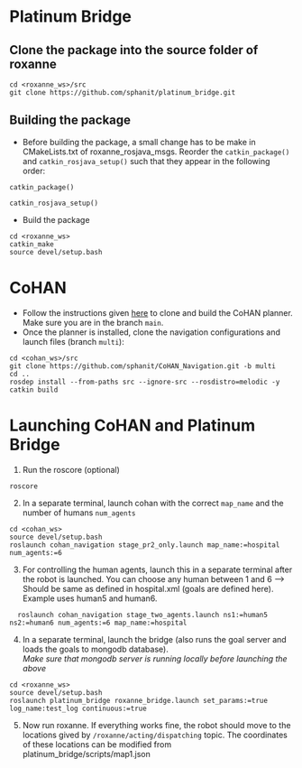 # Platinum Bridge
## Clone the package into the source folder of roxanne
```
cd <roxanne_ws>/src
git clone https://github.com/sphanit/platinum_bridge.git
```
## Building the package
- Before building the package, a small change has to be make in CMakeLists.txt of roxanne_rosjava_msgs. Reorder the ```catkin_package()``` and ```catkin_rosjava_setup()``` such that they appear in the following order:
```
catkin_package()

catkin_rosjava_setup()
```
- Build the package
```
cd <roxanne_ws>
catkin_make
source devel/setup.bash
```
# CoHAN
- Follow the instructions given [here](https://github.com/sphanit/cohan_planner_multi) to clone and build the CoHAN planner. Make sure you are in the branch ```main```.
- Once the planner is installed, clone the navigation configurations and launch files (branch ```multi```):
```
cd <cohan_ws>/src
git clone https://github.com/sphanit/CoHAN_Navigation.git -b multi
cd ..
rosdep install --from-paths src --ignore-src --rosdistro=melodic -y
catkin build
```

# Launching CoHAN and Platinum Bridge
1. Run the roscore (optional)
```
roscore
```
2. In a separate terminal, launch cohan with the correct ```map_name``` and the number of humans ```num_agents```
```
cd <cohan_ws>
source devel/setup.bash
roslaunch cohan_navigation stage_pr2_only.launch map_name:=hospital num_agents:=6
```
3. For controlling the human agents, launch this in a separate terminal after the robot is launched. You can choose any human between 1 and 6 --> Should be same as defined in hospital.xml (goals are defined here). Example uses human5 and human6.
   
 ```
   roslaunch cohan_navigation stage_two_agents.launch ns1:=human5 ns2:=human6 num_agents:=6 map_name:=hospital
 ```
   
4. In a separate terminal, launch the bridge (also runs the goal server and loads the goals to mongodb database).    
*Make sure that mongodb server is running locally before launching the above*
```
cd <roxanne_ws>
source devel/setup.bash
roslaunch platinum_bridge roxanne_bridge.launch set_params:=true log_name:test_log continuous:=true
```
5. Now run roxanne. If everything works fine, the robot should move to the locations gived by ```/roxanne/acting/dispatching``` topic. The coordinates of these locations can be modified from platinum_bridge/scripts/map1.json



